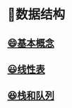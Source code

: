 # :notebook_with_decorative_cover:数据结构
## [:smile:基本概念](数据结构/基本概念.md)
## [:smiley:线性表](数据结构/线性表.md)
## [:laughing:栈和队列](数据结构/栈和队列.md)


